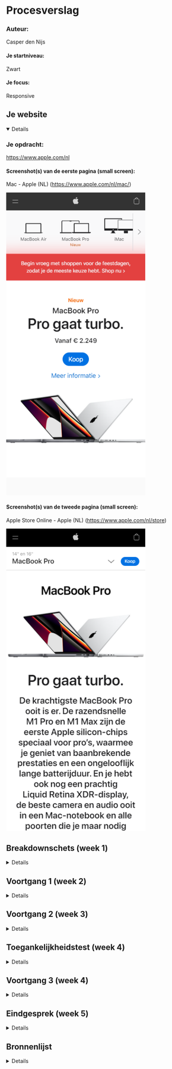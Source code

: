 # Procesverslag
 
### Auteur:
Casper den Nijs

#### Je startniveau:
Zwart

#### Je focus:
Responsive

## Je website

<details open>

### Je opdracht:
https://www.apple.com/nl

#### Screenshot(s) van de eerste pagina (small screen): 
Mac - Apple (NL) (https://www.apple.com/nl/mac/)

<img src="images/mac.png" width="375px" alt="Mac winkel pagina">

#### Screenshot(s) van de tweede pagina (small screen):
Apple Store Online - Apple (NL) (https://www.apple.com/nl/store)

<img src="images/macbook_pro.png" width="375px" alt="Apple Store Online">
 
</details>



## Breakdownschets (week 1)

<details>

### de hele pagina: 
<img src="images/dummy-plaatje.jpg" width="375px" alt="breakdown van de hele pagina">

### dynamisch deel (bijv menu): 
<img src="images/dummy-plaatje.jpg" width="375px" alt="breakdown van een dynamisch deel">

### wellicht nog een dynamisch deel (bijv filter): 
<img src="images/dummy-plaatje.jpg" width="375px" alt="breakdown van nog een dynamisch deel">

</details>





## Voortgang 1 (week 2)

<details>

### Stand van zaken
Bijna helemaal klaar met de content voor de eerste pagina. Al een klein beetje zitten stylen voor de eerste content.

### Verslag van meeting
- Content afronden
- Beginnen met stylen

</details>





## Voortgang 2 (week 3)

<details>

### Stand van zaken
Halverwege met pagina 1. De pagina is ook nog niet responsive. Content is wel helemaal aanwezig, maar nog niet helemaal gestyled.

### Verslag van meeting
- Styling verder afmaken
- Beginnen met responsive design voor desktop

</details>





## Toegankelijkheidstest (week 4)

<details>

### Bevindingen
Lijst met je bevindingen die in de test naar voren kwamen:

#### Niet alles was te bereiken met de tab knop
Sommige knoppen in het menu en de pagina zelf kon je nog niet met tab drukken bereiekn

Oplossing: Linkjes toevoegen bij de benodigde elementen waar het nog mis of anders tabindex toevoegen in HTML.

</details>





## Voortgang 3 (week 4)

<details>

### Stand van zaken
Vooruitgang geboekt en pagina 1 zo goed als af. Door planning loop ik achter op pagina 2 dus moet dit gaan inhalen.

### Verslag van meeting
- Pagina 1 afmaken
- Beginnen aan pagina 2

</details>





## Eindgesprek (week 5)

<details>

### Stand van zaken
Beide pagina's zijn inmiddels af en responsive.

### Screenshot(s)

hier screenshot(s) van je eindresultaat

</details>





## Bronnenlijst

<details>

1. Broncode van de Apple pagina's zelf.
2. https://stackoverflow.com/questions/38213329/how-to-add-css3-transition-with-html5-details-summary-tag-reveal
3. https://developer.mozilla.org/en-US/docs/Web/API/Element/scrollLeft

</details>
